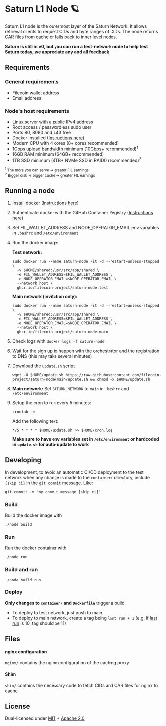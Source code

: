 # Saturn L1 Node 🪐

Saturn L1 node is the outermost layer of the Saturn Network.
It allows retrieval clients to request CIDs and byte ranges of CIDs.
The node returns CAR files from cache or falls back to inner level nodes.

**Saturn is still in v0, but you can run a test-network node to help test Saturn today, we appreciate any and all feedback**


## Requirements

### General requirements
- Filecoin wallet address
- Email address

### Node's host requirements
- Linux server with a public IPv4 address
- Root access / passwordless sudo user
- Ports 80, 8080 and 443 free
- Docker installed ([Instructions here](https://docs.docker.com/engine/install/#server))
- Modern CPU with 4 cores (8+ cores recommended)
- 1Gbps upload bandwidth minimum (10Gbps+ recommended)<sup>1</sup>
- 16GB RAM minimum (64GB+ recommended)
- 1TB SSD minimum (4TB+ NVMe SSD in RAID0 recommended)<sup>2</sup>

<sub>
<sup>1</sup> The more you can serve &rarr; greater FIL earnings<br>
<sup>2</sup> Bigger disk &rarr; bigger cache &rarr; greater FIL earnings
</sub>


## Running a node

1. Install docker ([Instructions here](https://docs.docker.com/engine/install/#server))
2. Authenticate docker with the GitHub Container Registry ([Instructions here](https://docs.github.com/en/packages/working-with-a-github-packages-registry/working-with-the-container-registry))
3. Set FIL_WALLET_ADDRESS and NODE_OPERATOR_EMAIL env variables in `.bashrc` and `/etc/environment`
4. Run the docker image:

   **Test network:**
    ```shell
    sudo docker run --name saturn-node -it -d --restart=unless-stopped \
      -v $HOME/shared:/usr/src/app/shared \
      -e FIL_WALLET_ADDRESS=$FIL_WALLET_ADDRESS \
      -e NODE_OPERATOR_EMAIL=$NODE_OPERATOR_EMAIL \
      --network host \
      ghcr.io/filecoin-project/saturn-node:test
    ```

   **Main network (invitation only):**
    ```shell
    sudo docker run --name saturn-node -it -d --restart=unless-stopped \
      -v $HOME/shared:/usr/src/app/shared \
      -e FIL_WALLET_ADDRESS=$FIL_WALLET_ADDRESS \
      -e NODE_OPERATOR_EMAIL=$NODE_OPERATOR_EMAIL \
      --network host \
      ghcr.io/filecoin-project/saturn-node:main
    ```
    
5. Check logs with `docker logs -f saturn-node`
6. Wait for the sign up to happen with the orchestrator and the registration to DNS (this may take several minutes)
7. Download the [`update.sh`](update.sh) script

   ```shell
   wget -O $HOME/update.sh https://raw.githubusercontent.com/filecoin-project/saturn-node/main/update.sh && chmod +x $HOME/update.sh
   ```
8. **Main network:** Set `SATURN_NETWORK` to `main` in `.bashrc` and `/etc/environment`
9. Setup the cron to run every 5 minutes:

   ```shell
   crontab -e
   ```

   Add the following text:
   ```
   */5 * * * * $HOME/update.sh >> $HOME/cron.log
   ```

   **Make sure to have env variables set in `/etc/environment` or hardcoded in `update.sh` for auto-update to work**


## Developing

In development, to avoid an automatic CI/CD deployment to the test network when any change is made to the `container/` directory, include `[skip ci]` in the `git commit` message. Like:

```shell
git commit -m "my commit message [skip ci]"
```

### Build

Build the docker image with 
```shell
./node build
```

### Run

Run the docker container with 
```shell
./node run
```

### Build and run

```shell
./node build run
```

### Deploy

**Only changes to `container/` and `Dockerfile`** trigger a build

- To deploy to test network, just push to main.
- To deploy to main network, create a tag being `last run + 1` (e.g. if [last run](https://github.com/filecoin-project/saturn-node/actions/workflows/release.yml) is 10, tag should be 11)


## Files

#### nginx configuration

`nginx/` contains the nginx configuration of the caching proxy

#### Shim

`shim/` contains the necessary code to fetch CIDs and CAR files for nginx to cache 


## License

Dual-licensed under [MIT](https://github.com/filecoin-project/saturn-node/blob/master/LICENSE-MIT) + [Apache 2.0](https://github.com/filecoin-project/saturn-node/blob/master/LICENSE-APACHE)
